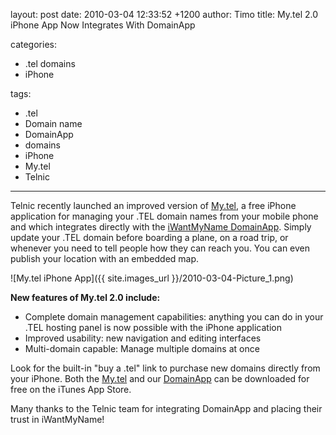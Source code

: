 layout: post
date: 2010-03-04 12:33:52 +1200
author: Timo
title: My.tel 2.0 iPhone App Now Integrates With DomainApp

categories:
  - .tel domains
  - iPhone

tags:
  - .tel
  - Domain name
  - DomainApp
  - domains
  - iPhone
  - My.tel
  - Telnic

----

Telnic recently launched an improved version of [My.tel](http://telnic.org/tools-iphone-mytel.html), a free iPhone application for managing your .TEL domain names from your mobile phone and which integrates directly with the [iWantMyName DomainApp](https://iwantmyname.com/iphone). Simply update your .TEL domain before boarding a plane, on a road trip, or whenever you need to tell people how they can reach you. You can even publish your location with an embedded map.

![My.tel iPhone App]({{ site.images_url }}/2010-03-04-Picture_1.png)

**New features of My.tel 2.0 include:**

*   Complete domain management capabilities: anything you can do in your .TEL hosting panel is now possible with the iPhone application
*   Improved usability: new navigation and editing interfaces
*   Multi-domain capable: Manage multiple domains at once

Look for the built-in "buy a .tel" link to purchase new domains directly from your iPhone. Both the [My.tel](http://telnic.org/tools-iphone-mytel.html) and our [DomainApp](https://iwantmyname.com/iphone) can be downloaded for free on the iTunes App Store.

Many thanks to the Telnic team for integrating DomainApp and placing their trust in iWantMyName!
